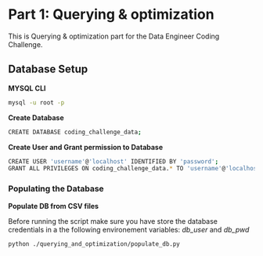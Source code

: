 # Part 1: Querying & optimization

This is Querying & optimization part for the Data Engineer Coding Challenge.

## Database Setup

**MYSQL CLI**
```bash
mysql -u root -p
```
**Create Database**
```bash
CREATE DATABASE coding_challenge_data;
```
**Create User and Grant permission to Database**
```bash
CREATE USER 'username'@'localhost' IDENTIFIED BY 'password';
GRANT ALL PRIVILEGES ON coding_challenge_data.* TO 'username'@'localhost';
```

### Populating the Database


**Populate DB from CSV files**

Before running the script make sure you have store the database credentials in a the following environement variables: 
*db_user* and *db_pwd*
```bash
python ./querying_and_optimization/populate_db.py
```
